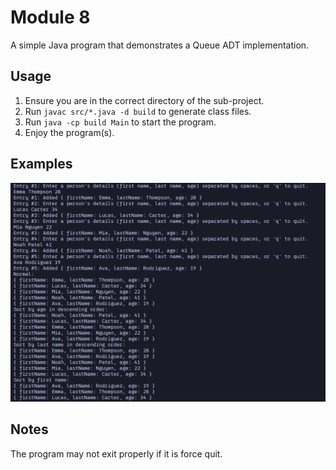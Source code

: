 # Module 8
A simple Java program that demonstrates a Queue ADT implementation.

## Usage
1. Ensure you are in the correct directory of the sub-project.
2. Run ```javac src/*.java -d build``` to generate class files.
3. Run ```java -cp build Main``` to start the program.
4. Enjoy the program(s).

## Examples
![](./example.png)

## Notes
The program may not exit properly if it is force quit.
